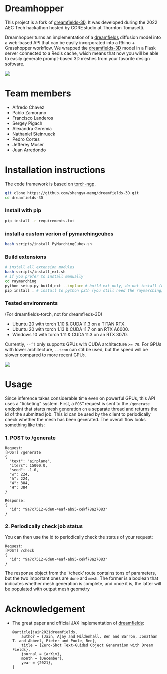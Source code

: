 # Dreamhopper
This project is a fork of [dreamfields-3D](https://github.com/shengyu-meng/dreamfields-3D). It was developed during the 2022 AEC Tech hackathon hosted by CORE studio at Thornton Tomasetti.

Dreamhopper turns an implementation of a [dreamfields](https://github.com/google-research/google-research/tree/master/dreamfields) diffusion model into a web-based API that can be easily incorporated into a Rhino + Grasshopper workflow. We wrapped the [dreamfields-3D](https://github.com/shengyu-meng/dreamfields-3D) model in a Flask server connected to a Redis cache, which means that now you will be able to easily generate prompt-based 3D meshes from your favorite design software.

![](https://github.com/enmerk4r/dreamhopper/blob/main/assets/dreamhopper-150.gif)

# Team members
- Alfredo Chavez
- Pablo Zamorano
- Francisco Landeros
- Sergey Pigach
- Alexandra Geremia
- Nathaniel Steinrueck
- Pedro Cortes
- Jefferey Moser
- Juan Arredondo

# Installation instructions

The code framework is based on [torch-ngp](https://github.com/ashawkey/torch-ngp).

```bash
git clone https://github.com/shengyu-meng/dreamfields-3D.git
cd dreamfields-3D
```

### Install with pip
```bash
pip install -r requirements.txt
```
###  install a custom verion of pymarchingcubes
```bash
bash scripts/install_PyMarchingCubes.sh
```

### Build extensions
```bash
# install all extension modules
bash scripts/install_ext.sh
# if you prefer to install manually:
cd raymarching
python setup.py build_ext --inplace # build ext only, do not install (only can be used in the parent directory)
pip install . # install to python path (you still need the raymarching/ folder, since this only install the built extension.)
```

### Tested environments
(For dreamfields-torch, not for dreamfileds-3D)
* Ubuntu 20 with torch 1.10 & CUDA 11.3 on a TITAN RTX.
* Ubuntu 20 with torch 1.13 & CUDA 11.7 on an RTX A6000.
* Windows 10 with torch 1.11 & CUDA 11.3 on an RTX 3070.

Currently, `--ff` only supports GPUs with CUDA architecture `>= 70`.
For GPUs with lower architecture, `--tcnn` can still be used, but the speed will be slower compared to more recent GPUs.

![](https://github.com/enmerk4r/dreamhopper/blob/main/assets/dreamhopper-200.gif)

# Usage

Since inference takes considerable time even on powerful GPUs, this API uses a "ticketing" system. First, a `POST` request is sent to the `/generate` endpoint that starts mesh generation on a separate thread and returns the id of the submitted job. This id can be used by the client to periodically check whether the mesh has been generated. The overall flow looks something like this:
### 1. POST to /generate
```
Request:
[POST] /generate
{
  "text": "airplane",
  "iters": 15000.0,
  "seed": -1.0,
  "w": 224,
  "h": 224,
  "W": 384,
  "H": 384
}

Response:
{
  "id": "9a7c7512-8de0-4eaf-ab95-cebf78a27083"
}
```

### 2. Periodically check job status
You can then use the id to periodically check the status of your request:
```
Request:
[POST] /check
{
  "id": "9a7c7512-8de0-4eaf-ab95-cebf78a27083"
}
```
The response object from the '/check' route contains tons of parameters, but the two important ones are `done` and `mesh`. The former is a boolean that indicates whether mesh generation is complete, and once it is, the latter will be populated with output mesh geometry

# Acknowledgement

* The great paper and official JAX implementation of [dreamfields](https://ajayj.com/dreamfields):
    ```
    @article{jain2021dreamfields,
        author = {Jain, Ajay and Mildenhall, Ben and Barron, Jonathan T. and Abbeel, Pieter and Poole, Ben},
        title = {Zero-Shot Text-Guided Object Generation with Dream Fields},
        journal = {arXiv},
        month = {December},
        year = {2021},
    }   
    ```
